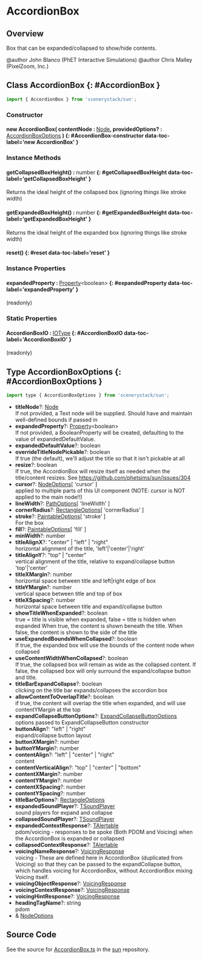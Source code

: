 # AccordionBox

## Overview

Box that can be expanded/collapsed to show/hide contents.

@author John Blanco (PhET Interactive Simulations)
@author Chris Malley (PixelZoom, Inc.)

## Class AccordionBox {: #AccordionBox }


```js
import { AccordionBox } from 'scenerystack/sun';
```
### Constructor

#### new AccordionBox( contentNode : <span style="font-weight: 400;">[Node](../scenery/Node.md)</span>, providedOptions? : <span style="font-weight: 400;">[AccordionBoxOptions](../sun/AccordionBox.md#AccordionBoxOptions)</span> ) {: #AccordionBox-constructor data-toc-label='new AccordionBox' }

### Instance Methods

#### getCollapsedBoxHeight() : <span style="font-weight: 400;"><span style="color: hsla(calc(var(--md-hue) + 180deg),80%,40%,1);">number</span></span> {: #getCollapsedBoxHeight data-toc-label='getCollapsedBoxHeight' }

Returns the ideal height of the collapsed box (ignoring things like stroke width)

#### getExpandedBoxHeight() : <span style="font-weight: 400;"><span style="color: hsla(calc(var(--md-hue) + 180deg),80%,40%,1);">number</span></span> {: #getExpandedBoxHeight data-toc-label='getExpandedBoxHeight' }

Returns the ideal height of the expanded box (ignoring things like stroke width)

#### reset() {: #reset data-toc-label='reset' }

### Instance Properties

#### expandedProperty : <span style="font-weight: 400;">[Property](../axon/Property.md)&lt;<span style="color: hsla(calc(var(--md-hue) + 180deg),80%,40%,1);">boolean</span>&gt;</span> {: #expandedProperty data-toc-label='expandedProperty' }

(readonly)

### Static Properties

#### AccordionBoxIO : <span style="font-weight: 400;">[IOType](../tandem/IOType.md)</span> {: #AccordionBoxIO data-toc-label='AccordionBoxIO' }

(readonly)



## Type AccordionBoxOptions {: #AccordionBoxOptions }


```js
import type { AccordionBoxOptions } from 'scenerystack/sun';
```


- **titleNode**?: [Node](../scenery/Node.md)
<br>  If not provided, a Text node will be supplied. Should have and maintain well-defined bounds if passed in
- **expandedProperty**?: [Property](../axon/Property.md)&lt;<span style="color: hsla(calc(var(--md-hue) + 180deg),80%,40%,1);">boolean</span>&gt;
<br>  If not provided, a BooleanProperty will be created, defaulting to the value of expandedDefaultValue.
- **expandedDefaultValue**?: <span style="color: hsla(calc(var(--md-hue) + 180deg),80%,40%,1);">boolean</span>
- **overrideTitleNodePickable**?: <span style="color: hsla(calc(var(--md-hue) + 180deg),80%,40%,1);">boolean</span>
<br>  If true (the default), we'll adjust the title so that it isn't pickable at all
- **resize**?: <span style="color: hsla(calc(var(--md-hue) + 180deg),80%,40%,1);">boolean</span>
<br>  If true, the AccordionBox will resize itself as needed when the title/content resizes.
  See https://github.com/phetsims/sun/issues/304
- **cursor**?: [NodeOptions](../scenery/Node.md#NodeOptions)[ 'cursor' ]
<br>  applied to multiple parts of this UI component (NOTE: cursor is NOT applied to the main node!!)
- **lineWidth**?: [PathOptions](../scenery/Path.md#PathOptions)[ 'lineWidth' ]
- **cornerRadius**?: [RectangleOptions](../scenery/Rectangle.md#RectangleOptions)[ 'cornerRadius' ]
- **stroke**?: [PaintableOptions](../scenery/Paintable.md#PaintableOptions)[ 'stroke' ]
<br>  For the box
- **fill**?: [PaintableOptions](../scenery/Paintable.md#PaintableOptions)[ 'fill' ]
- **minWidth**?: <span style="color: hsla(calc(var(--md-hue) + 180deg),80%,40%,1);">number</span>
- **titleAlignX**?: "center" | "left" | "right"
<br>  horizontal alignment of the title, 'left'|'center'|'right'
- **titleAlignY**?: "top" | "center"
<br>  vertical alignment of the title, relative to expand/collapse button 'top'|'center'
- **titleXMargin**?: <span style="color: hsla(calc(var(--md-hue) + 180deg),80%,40%,1);">number</span>
<br>  horizontal space between title and left|right edge of box
- **titleYMargin**?: <span style="color: hsla(calc(var(--md-hue) + 180deg),80%,40%,1);">number</span>
<br>  vertical space between title and top of box
- **titleXSpacing**?: <span style="color: hsla(calc(var(--md-hue) + 180deg),80%,40%,1);">number</span>
<br>  horizontal space between title and expand/collapse button
- **showTitleWhenExpanded**?: <span style="color: hsla(calc(var(--md-hue) + 180deg),80%,40%,1);">boolean</span>
<br>  true = title is visible when expanded, false = title is hidden when expanded
  When true, the content is shown beneath the title. When false, the content is shown to the side of the title
- **useExpandedBoundsWhenCollapsed**?: <span style="color: hsla(calc(var(--md-hue) + 180deg),80%,40%,1);">boolean</span>
<br>  If true, the expanded box will use the bounds of the content node when collapsed
- **useContentWidthWhenCollapsed**?: <span style="color: hsla(calc(var(--md-hue) + 180deg),80%,40%,1);">boolean</span>
<br>  If true, the collapsed box will remain as wide as the collapsed content. If false, the collapsed box
  will only surround the expand/collapse button and title.
- **titleBarExpandCollapse**?: <span style="color: hsla(calc(var(--md-hue) + 180deg),80%,40%,1);">boolean</span>
<br>  clicking on the title bar expands/collapses the accordion box
- **allowContentToOverlapTitle**?: <span style="color: hsla(calc(var(--md-hue) + 180deg),80%,40%,1);">boolean</span>
<br>  if true, the content will overlap the title when expanded, and will use contentYMargin at the top
- **expandCollapseButtonOptions**?: [ExpandCollapseButtonOptions](../sun/ExpandCollapseButton.md#ExpandCollapseButtonOptions)
<br>  options passed to ExpandCollapseButton constructor
- **buttonAlign**?: "left" | "right"
<br>  expand/collapse button layout
- **buttonXMargin**?: <span style="color: hsla(calc(var(--md-hue) + 180deg),80%,40%,1);">number</span>
- **buttonYMargin**?: <span style="color: hsla(calc(var(--md-hue) + 180deg),80%,40%,1);">number</span>
- **contentAlign**?: "left" | "center" | "right"
<br>  content
- **contentVerticalAlign**?: "top" | "center" | "bottom"
- **contentXMargin**?: <span style="color: hsla(calc(var(--md-hue) + 180deg),80%,40%,1);">number</span>
- **contentYMargin**?: <span style="color: hsla(calc(var(--md-hue) + 180deg),80%,40%,1);">number</span>
- **contentXSpacing**?: <span style="color: hsla(calc(var(--md-hue) + 180deg),80%,40%,1);">number</span>
- **contentYSpacing**?: <span style="color: hsla(calc(var(--md-hue) + 180deg),80%,40%,1);">number</span>
- **titleBarOptions**?: [RectangleOptions](../scenery/Rectangle.md#RectangleOptions)
- **expandedSoundPlayer**?: [TSoundPlayer](../tambo/TSoundPlayer.md)
<br>  sound players for expand and collapse
- **collapsedSoundPlayer**?: [TSoundPlayer](../tambo/TSoundPlayer.md)
- **expandedContextResponse**?: [TAlertable](../utterance-queue/Utterance.md#TAlertable)
<br>  pdom/voicing - responses to be spoke (Both PDOM and Voicing) when the AccordionBox is expanded or collapsed
- **collapsedContextResponse**?: [TAlertable](../utterance-queue/Utterance.md#TAlertable)
- **voicingNameResponse**?: [VoicingResponse](../utterance-queue/ResponsePacket.md#VoicingResponse)
<br>  voicing - These are defined here in AccordionBox (duplicated from Voicing) so that they can be passed to the
  expandCollapse button, which handles voicing for AccordionBox, without AccordionBox mixing Voicing itself.
- **voicingObjectResponse**?: [VoicingResponse](../utterance-queue/ResponsePacket.md#VoicingResponse)
- **voicingContextResponse**?: [VoicingResponse](../utterance-queue/ResponsePacket.md#VoicingResponse)
- **voicingHintResponse**?: [VoicingResponse](../utterance-queue/ResponsePacket.md#VoicingResponse)
- **headingTagName**?: <span style="color: hsla(calc(var(--md-hue) + 180deg),80%,40%,1);">string</span>
<br>  pdom
- &amp; [NodeOptions](../scenery/Node.md#NodeOptions)




## Source Code

See the source for [AccordionBox.ts](https://github.com/phetsims/sun/blob/main/js/AccordionBox.ts) in the [sun](https://github.com/phetsims/sun) repository.
